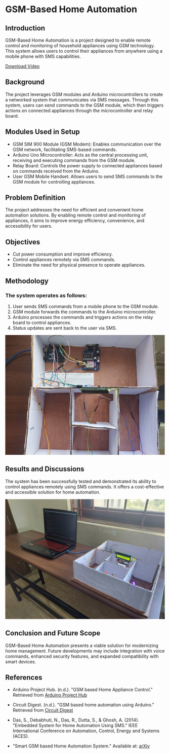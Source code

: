 # GSM-Based Home Automation
## Introduction
GSM-Based Home Automation is a project designed to enable remote control and monitoring of household appliances using GSM technology. This system allows users to control their appliances from anywhere using a mobile phone with SMS capabilities.

[Download Video](https://github.com/Hrut7hesh/HOME-AUTOMATION-BASED-ON-GSM-MODULE/blob/main/video.mp4)

## Background
The project leverages GSM modules and Arduino microcontrollers to create a networked system that communicates via SMS messages. Through this system, users can send commands to the GSM module, which then triggers actions on connected appliances through the microcontroller and relay board.
## Modules Used in Setup
- GSM SIM 900 Module (GSM Modem): Enables communication over the GSM network, facilitating SMS-based commands.
- Arduino Uno Microcontroller: Acts as the central processing unit, receiving and executing commands from the GSM module.
- Relay Board: Controls the power supply to connected appliances based on commands received from the Arduino.
- User GSM Mobile Handset: Allows users to send SMS commands to the GSM module for controlling appliances.
## Problem Definition
The project addresses the need for efficient and convenient home automation solutions. By enabling remote control and monitoring of appliances, it aims to improve energy efficiency, convenience, and accessibility for users.
## Objectives
- Cut power consumption and improve efficiency.
- Control appliances remotely via SMS commands.
- Eliminate the need for physical presence to operate appliances.
## Methodology
### The system operates as follows:
1. User sends SMS commands from a mobile phone to the GSM module.
2. GSM module forwards the commands to the Arduino microcontroller.
3. Arduino processes the commands and triggers actions on the relay board to control appliances.
4. Status updates are sent back to the user via SMS.

![Alt Text](https://github.com/Hrut7hesh/HOME-AUTOMATION-BASED-ON-GSM-MODULE/blob/main/Model.jpeg)

## Results and Discussions
The system has been successfully tested and demonstrated its ability to control appliances remotely using SMS commands. It offers a cost-effective and accessible solution for home automation.

![Alt Text](https://github.com/Hrut7hesh/HOME-AUTOMATION-BASED-ON-GSM-MODULE/blob/main/Model%20image.jpeg)

## Conclusion and Future Scope
GSM-Based Home Automation presents a viable solution for modernizing home management. Future developments may include integration with voice commands, enhanced security features, and expanded compatibility with smart devices.
## References

- Arduino Project Hub. (n.d.). "GSM based Home Appliance Control." Retrieved from [Arduino Project Hub](https://create.arduino.cc/projecthub/embeddedlab786/gsm-based-home-appliance-control-5de80a)

- Circuit Digest. (n.d.). "GSM based home automation using Arduino." Retrieved from [Circuit Digest](https://circuitdigest.com/microcontroller-projects/gsm-based-home-automation-using-arduino)

- Das, S., Debabhuti, N., Das, R., Dutta, S., & Ghosh, A. (2014). "Embedded System for Home Automation Using SMS." IEEE International Conference on Automation, Control, Energy and Systems (ACES).

- "Smart GSM based Home Automation System." Available at: [arXiv](https://arxiv-export-lb.library.cornell.edu/pdf/1806.03715)
